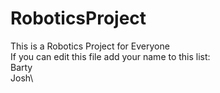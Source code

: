 # RoboticsProject
This is a Robotics Project for Everyone\
If you can edit this file add your name to this list:\
Barty\
Josh\


